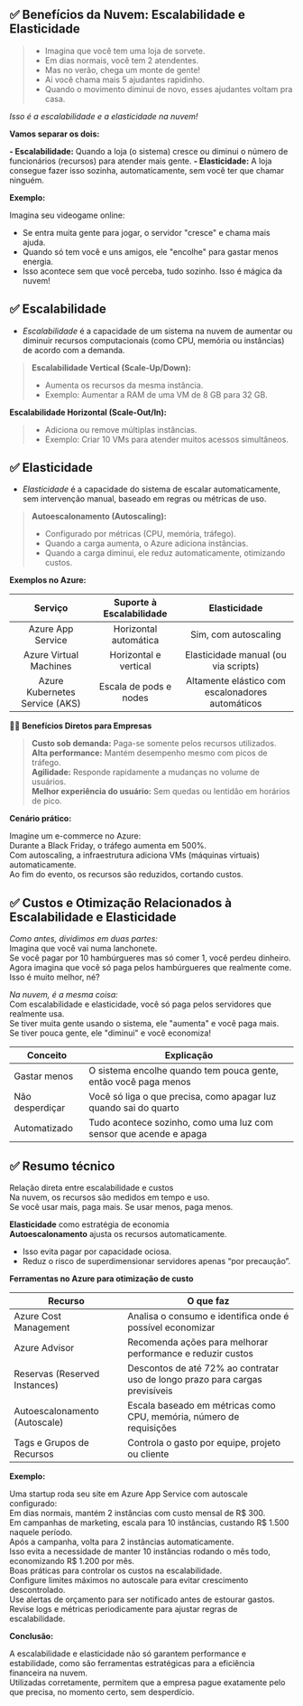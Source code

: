 ## ✅ **Benefícios da Nuvem: Escalabilidade e Elasticidade**  
  
> - Imagina que você tem uma loja de sorvete.  
> - Em dias normais, você tem 2 atendentes.  
> - Mas no verão, chega um monte de gente!  
> - Aí você chama mais 5 ajudantes rapidinho.  
> - Quando o movimento diminui de novo, esses ajudantes voltam pra casa.

*Isso é a escalabilidade e a elasticidade na nuvem!*  
  
**Vamos separar os dois:**  
  
**- Escalabilidade:** Quando a loja (o sistema) cresce ou diminui o número de funcionários (recursos) para atender mais gente.
**- Elasticidade:**	A loja consegue fazer isso sozinha, automaticamente, sem você ter que chamar ninguém.  
  
**Exemplo:**  
  
Imagina seu videogame online: 
- Se entra muita gente para jogar, o servidor "cresce" e chama mais ajuda.  
- Quando só tem você e uns amigos, ele "encolhe" para gastar menos energia.
- Isso acontece sem que você perceba, tudo sozinho. Isso é mágica da nuvem!  
  
## ✅ **Escalabilidade**  
  
- *Escalabilidade* é a capacidade de um sistema na nuvem de aumentar ou diminuir recursos computacionais (como CPU, memória ou instâncias) de acordo com a demanda.

> **Escalabilidade Vertical (Scale-Up/Down):**  
> - Aumenta os recursos da mesma instância.  
> - Exemplo: Aumentar a RAM de uma VM de 8 GB para 32 GB.  
  
**Escalabilidade Horizontal (Scale-Out/In):**  
> - Adiciona ou remove múltiplas instâncias.  
> - Exemplo: Criar 10 VMs para atender muitos acessos simultâneos.  
  
## ✅ **Elasticidade**  
  
- *Elasticidade* é a capacidade do sistema de escalar automaticamente, sem intervenção manual, baseado em regras ou métricas de uso.  
  
> **Autoescalonamento (Autoscaling):**  
> - Configurado por métricas (CPU, memória, tráfego).  
> - Quando a carga aumenta, o Azure adiciona instâncias.  
> - Quando a carga diminui, ele reduz automaticamente, otimizando custos.  
  
**Exemplos no Azure:**

|Serviço|Suporte à Escalabilidade|Elasticidade|  
|:---:|:---:|:---:|
|Azure App Service|Horizontal automática|Sim, com autoscaling|  
|Azure Virtual Machines	|Horizontal e vertical	|Elasticidade manual (ou via scripts)|  
|Azure Kubernetes Service (AKS)|Escala de pods e nodes	|Altamente elástico com escalonadores automáticos|  
  
👍🏻 **Benefícios Diretos para Empresas**  

> **Custo sob demanda:** Paga-se somente pelos recursos utilizados.  
> **Alta performance:** Mantém desempenho mesmo com picos de tráfego.  
> **Agilidade:** Responde rapidamente a mudanças no volume de usuários.  
> **Melhor experiência do usuário:** Sem quedas ou lentidão em horários de pico.  
  
**Cenário prático:**  

Imagine um e-commerce no Azure:  
Durante a Black Friday, o tráfego aumenta em 500%.  
Com autoscaling, a infraestrutura adiciona VMs (máquinas virtuais) automaticamente.  
Ao fim do evento, os recursos são reduzidos, cortando custos.

## ✅ **Custos e Otimização Relacionados à Escalabilidade e Elasticidade**  

*Como antes, dividimos em duas partes:*  
Imagina que você vai numa lanchonete.  
Se você pagar por 10 hambúrgueres mas só comer 1, você perdeu dinheiro.  
Agora imagina que você só paga pelos hambúrgueres que realmente come. Isso é muito melhor, né?  

*Na nuvem, é a mesma coisa:*  
Com escalabilidade e elasticidade, você só paga pelos servidores que realmente usa.  
Se tiver muita gente usando o sistema, ele "aumenta" e você paga mais.  
Se tiver pouca gente, ele "diminui" e você economiza!  

|Conceito	        |Explicação                                                        |
|---|---|
|Gastar menos	    |O sistema encolhe quando tem pouca gente, então você paga menos   |
|Não desperdiçar	|Você só liga o que precisa, como apagar luz quando sai do quarto  | 
|Automatizado	    |Tudo acontece sozinho, como uma luz com sensor que acende e apaga |

## ✅ **Resumo técnico**  

Relação direta entre escalabilidade e custos  
Na nuvem, os recursos são medidos em tempo e uso.  
Se você usar mais, paga mais. 
Se usar menos, paga menos.  

**Elasticidade** como estratégia de economia  
**Autoescalonamento** ajusta os recursos automaticamente.  
  
- Isso evita pagar por capacidade ociosa.  
- Reduz o risco de superdimensionar servidores apenas “por precaução”.  

**Ferramentas no Azure para otimização de custo**  

|Recurso	                      |O que faz                                                                    |
|---|---|
|Azure Cost Management	        |Analisa o consumo e identifica onde é possível economizar                    |
|Azure Advisor	                |Recomenda ações para melhorar performance e reduzir custos                   |
|Reservas (Reserved Instances)	|Descontos de até 72% ao contratar uso de longo prazo para cargas previsíveis |
|Autoescalonamento (Autoscale)	|Escala baseado em métricas como CPU, memória, número de requisições          |
|Tags e Grupos de Recursos	    |Controla o gasto por equipe, projeto ou cliente                              |

**Exemplo:**  

Uma startup roda seu site em Azure App Service com autoscale configurado:  
Em dias normais, mantém 2 instâncias com custo mensal de R$ 300.  
Em campanhas de marketing, escala para 10 instâncias, custando R$ 1.500 naquele período.  
Após a campanha, volta para 2 instâncias automaticamente.  
Isso evita a necessidade de manter 10 instâncias rodando o mês todo, economizando R$ 1.200 por mês.  
Boas práticas para controlar os custos na escalabilidade.  
Configure limites máximos no autoscale para evitar crescimento descontrolado.  
Use alertas de orçamento para ser notificado antes de estourar gastos.  
Revise logs e métricas periodicamente para ajustar regras de escalabilidade.

**Conclusão:**  

A escalabilidade e elasticidade não só garantem performance e estabilidade, como são ferramentas estratégicas para a eficiência financeira na nuvem.   
Utilizadas corretamente, permitem que a empresa pague exatamente pelo que precisa, no momento certo, sem desperdício.
